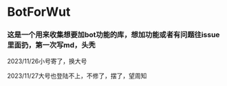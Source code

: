# BotForWut
### 这是一个用来收集想要加bot功能的库，想加功能或者有问题往issue里面扔，第一次写md，头秃
2023/11/26小号寄了，换大号

2023/11/27大号也登陆不上，不修了，摆了，望周知
